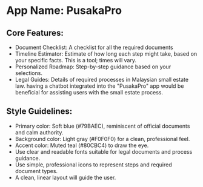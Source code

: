 # **App Name**: PusakaPro

## Core Features:

- Document Checklist: A checklist for all the required documents
- Timeline Estimator: Estimate of how long each step might take, based on your specific facts. This is a tool; times will vary.
- Personalized Roadmap: Step-by-step guidance based on your selections.
- Legal Guides: Details of required processes in Malaysian small estate law. having a chatbot integrated into the "PusakaPro" app would be beneficial for assisting users with the small estate process.

## Style Guidelines:

- Primary color: Soft blue (#79BAEC), reminiscent of official documents and calm authority.
- Background color: Light gray (#F0F0F0) for a clean, professional feel.
- Accent color: Muted teal (#80CBC4) to draw the eye.
- Use clear and readable fonts suitable for legal documents and process guidance.
- Use simple, professional icons to represent steps and required document types.
- A clean, linear layout will guide the user.